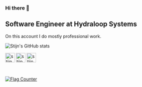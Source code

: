 ### Hi there 👋

## Software Engineer at Hydraloop Systems

On this account I do mostly professional work.

![Stijn's GitHub stats](https://github-readme-stats.vercel.app/api?username=StijnHydraloop&show_icons=true&theme=radical)

<p align="left">

<a href="https://www.linkedin.com/in/stijn-timmerman058" target="blank"><img align="center" src="https://github.com/kmhmubin/kmhmubin/blob/master/assets/linkedin.svg" alt="stijn" height="30" width="30" /></a>
<a href="https://www.linkedin.com/in/stijn-timmerman058" target="blank"><img align="center" src="https://github.com/kmhmubin/kmhmubin/blob/master/assets/facebook.svg" alt="stijn" height="30" width="30" /></a>
<a href="https://www.linkedin.com/in/stijn-timmerman058" target="blank"><img align="center" src="https://github.com/kmhmubin/kmhmubin/blob/master/assets/instagram.svg" alt="stijn" height="30" width="30" /></a>

<br>

<a href="https://info.flagcounter.com/DB4K"><img src="https://s01.flagcounter.com/count/DB4K/bg_141321/txt_A9FEF7/border_F8D846/columns_3/maxflags_12/viewers_0/labels_0/pageviews_0/flags_0/percent_0/" alt="Flag Counter" border="0"></a>

</p>
